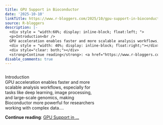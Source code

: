 ```yaml
---
title: GPU Support in Bioconductor
date: '2025-10-10'
linkTitle: https://www.r-bloggers.com/2025/10/gpu-support-in-bioconductor/
source: R-bloggers
description: |-
  <div style = "width:60%; display: inline-block; float:left; ">
  <p>Introduction<br />
  GPU acceleration enables faster and more scalable analysis workflows, especially for tasks like deep learning, image processing, and large-scale genomics, making Bioconductor more powerful for researchers working with complex data....</p></div>
  <div style = "width: 40%; display: inline-block; float:right;"></div>
  <div style="clear: both;"></div>
  <strong>Continue reading</strong>: <a href="https://www.r-bloggers.com/2025/10/gpu-support-in-bioconductor/">GPU Support in ...
disable_comments: true
---
```

<div style = "width:60%; display: inline-block; float:left; ">
<p>Introduction<br />
GPU acceleration enables faster and more scalable analysis workflows, especially for tasks like deep learning, image processing, and large-scale genomics, making Bioconductor more powerful for researchers working with complex data....</p></div>
<div style = "width: 40%; display: inline-block; float:right;"></div>
<div style="clear: both;"></div>
<strong>Continue reading</strong>: <a href="https://www.r-bloggers.com/2025/10/gpu-support-in-bioconductor/">GPU Support in ...